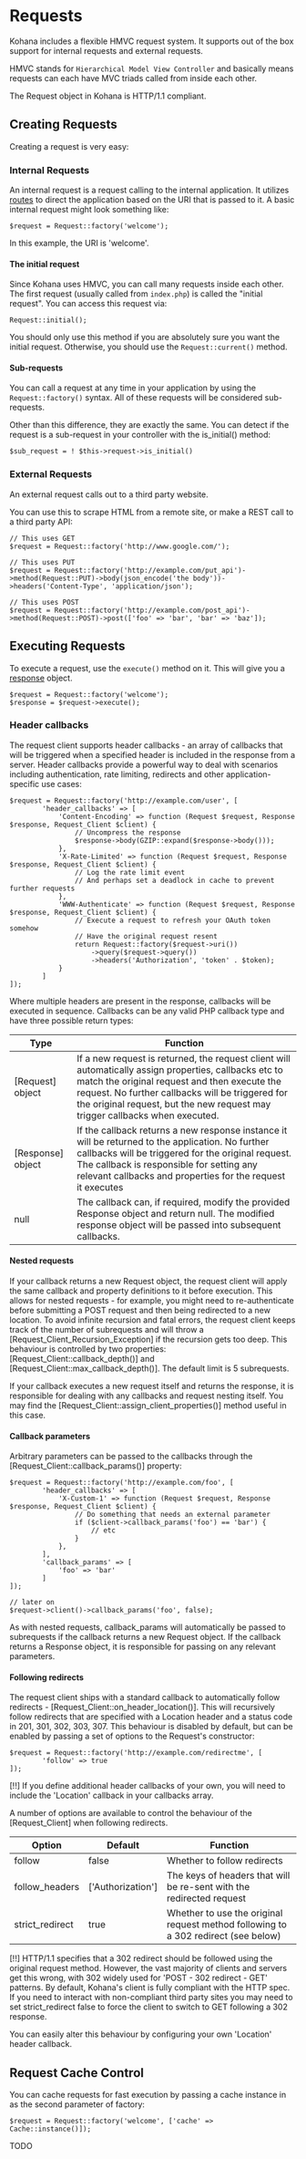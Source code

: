 # Requests

Kohana includes a flexible HMVC request system. It supports out of the box support for internal requests and external requests.

HMVC stands for `Hierarchical Model View Controller` and basically means requests can each have MVC triads called from inside each other.

The Request object in Kohana is HTTP/1.1 compliant.

## Creating Requests

Creating a request is very easy:

### Internal Requests

An internal request is a request calling to the internal application. It utilizes [routes](routing) to direct the application based on the URI that is passed to it. A basic internal request might look something like:

    $request = Request::factory('welcome');

In this example, the URI is 'welcome'.

#### The initial request

Since Kohana uses HMVC, you can call many requests inside each other. The first request (usually called from `index.php`) is called the "initial request". You can access this request via:

    Request::initial();

You should only use this method if you are absolutely sure you want the initial request. Otherwise, you should use the `Request::current()` method.

#### Sub-requests

You can call a request at any time in your application by using the `Request::factory()` syntax. All of these requests will be considered sub-requests.

Other than this difference, they are exactly the same. You can detect if the request is a sub-request in your controller with the is_initial() method:

    $sub_request = ! $this->request->is_initial()

### External Requests

An external request calls out to a third party website.

You can use this to scrape HTML from a remote site, or make a REST call to a third party API:

    // This uses GET
    $request = Request::factory('http://www.google.com/');

    // This uses PUT
    $request = Request::factory('http://example.com/put_api')->method(Request::PUT)->body(json_encode('the body'))->headers('Content-Type', 'application/json');

    // This uses POST
    $request = Request::factory('http://example.com/post_api')->method(Request::POST)->post(['foo' => 'bar', 'bar' => 'baz']);

## Executing Requests

To execute a request, use the `execute()` method on it. This will give you a [response](responses) object.

    $request = Request::factory('welcome');
    $response = $request->execute();

### Header callbacks
The request client supports header callbacks - an array of callbacks that will be triggered when a specified header is included in the response from a server. Header callbacks provide a powerful way to deal with scenarios including authentication, rate limiting, redirects and other application-specific use cases:

    $request = Request::factory('http://example.com/user', [
            'header_callbacks' => [
                'Content-Encoding' => function (Request $request, Response $response, Request_Client $client) {
                    // Uncompress the response
                    $response->body(GZIP::expand($response->body()));
                },
                'X-Rate-Limited' => function (Request $request, Response $response, Request_Client $client) {
                    // Log the rate limit event
                    // And perhaps set a deadlock in cache to prevent further requests
                },
                'WWW-Authenticate' => function (Request $request, Response $response, Request_Client $client) {
                    // Execute a request to refresh your OAuth token somehow
                    // Have the original request resent
                    return Request::factory($request->uri())
                        ->query($request->query())
                        ->headers('Authorization', 'token' . $token);
                }
            ]
    ]);

Where multiple headers are present in the response, callbacks will be executed in sequence. Callbacks can be any valid PHP callback type and have three possible return types:

Type              | Function
------------------|---------
[Request] object  | If a new request is returned, the request client will automatically assign properties, callbacks etc to match the original request and then execute the request. No further callbacks will be triggered for the original request, but the new request may trigger callbacks when executed.
[Response] object | If the callback returns a new response instance it will be returned to the application. No further callbacks will be triggered for the original request. The callback is responsible for setting any relevant callbacks and properties for the request it executes
null              | The callback can, if required, modify the provided Response object and return null. The modified response object will be passed into subsequent callbacks.

#### Nested requests
If your callback returns a new Request object, the request client will apply the same callback and property definitions to it before execution. This allows for nested requests - for example, you might need to re-authenticate before submitting a POST request and then being redirected to a new location. To avoid infinite recursion and fatal errors, the request client keeps track of the number of subrequests and will throw a [Request_Client_Recursion_Exception] if the recursion gets too deep. This behaviour is controlled by two properties: [Request_Client::callback_depth()] and [Request_Client::max_callback_depth()]. The default limit is 5 subrequests.

If your callback executes a new request itself and returns the response, it is responsible for dealing with any callbacks and request nesting itself. You may find the [Request_Client::assign_client_properties()] method useful in this case.

#### Callback parameters
Arbitrary parameters can be passed to the callbacks through the [Request_Client::callback_params()] property:

    $request = Request::factory('http://example.com/foo', [
            'header_callbacks' => [
                'X-Custom-1' => function (Request $request, Response $response, Request_Client $client) {
                    // Do something that needs an external parameter
                    if ($client->callback_params('foo') == 'bar') {
                        // etc
                    }
                },
            ],
            'callback_params' => [
                'foo' => 'bar'
            ]
    ]);

    // later on
    $request->client()->callback_params('foo', false);

As with nested requests, callback_params will automatically be passed to subrequests if the callback returns a new Request object. If the callback returns a Response object, it is responsible for passing on any relevant parameters.

#### Following redirects
The request client ships with a standard callback to automatically follow redirects - [Request_Client::on_header_location()]. This will recursively follow redirects that are specified with a Location header and a status code in 201, 301, 302, 303, 307. This behaviour is disabled by default, but can be enabled by passing a set of options to the Request's constructor:

    $request = Request::factory('http://example.com/redirectme', [
            'follow' => true
    ]);

[!!] If you define additional header callbacks of your own, you will need to include the 'Location' callback in your callbacks array.

A number of options are available to control the behaviour of the [Request_Client] when following redirects.

Option           |Default                 |Function
-----------------|------------------------|---------
follow           | false                  |Whether to follow redirects
follow_headers   | ['Authorization']      |The keys of headers that will be re-sent with the redirected request
strict_redirect  | true                   |Whether to use the original request method following to a 302 redirect (see below)

[!!] HTTP/1.1 specifies that a 302 redirect should be followed using the original request method. However, the vast majority of clients and servers get this wrong, with 302 widely used for 'POST - 302 redirect - GET' patterns. By default, Kohana's client is fully compliant with the HTTP spec. If you need to interact with non-compliant third party sites you may need to set strict_redirect false to force the client to switch to GET following a 302 response.

You can easily alter this behaviour by configuring your own 'Location' header callback.

## Request Cache Control

You can cache requests for fast execution by passing a cache instance in as the second parameter of factory:

    $request = Request::factory('welcome', ['cache' => Cache::instance()]);

TODO
